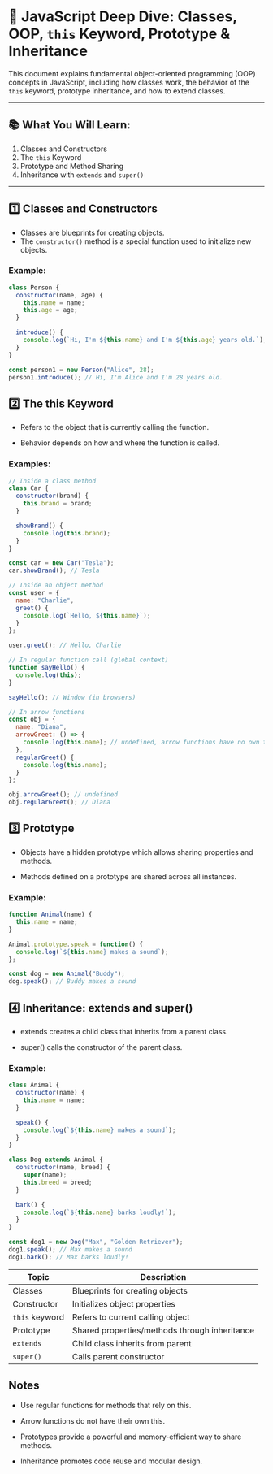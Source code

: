 # 🚀 JavaScript Deep Dive: Classes, OOP, `this` Keyword, Prototype & Inheritance

This document explains fundamental object-oriented programming (OOP) concepts in JavaScript, including how classes work, the behavior of the `this` keyword, prototype inheritance, and how to extend classes.

---

## 📚 What You Will Learn:

1. Classes and Constructors  
2. The `this` Keyword  
3. Prototype and Method Sharing  
4. Inheritance with `extends` and `super()`  

---

## 1️⃣ Classes and Constructors

- Classes are blueprints for creating objects.
- The `constructor()` method is a special function used to initialize new objects.

### Example:

```js
class Person {
  constructor(name, age) {
    this.name = name;
    this.age = age;
  }

  introduce() {
    console.log(`Hi, I'm ${this.name} and I'm ${this.age} years old.`);
  }
}

const person1 = new Person("Alice", 28);
person1.introduce(); // Hi, I'm Alice and I'm 28 years old.
```
## 2️⃣ The this Keyword
- Refers to the object that is currently calling the function.

- Behavior depends on how and where the function is called.
### Examples:
```js
// Inside a class method
class Car {
  constructor(brand) {
    this.brand = brand;
  }

  showBrand() {
    console.log(this.brand);
  }
}

const car = new Car("Tesla");
car.showBrand(); // Tesla

// Inside an object method
const user = {
  name: "Charlie",
  greet() {
    console.log(`Hello, ${this.name}`);
  }
};

user.greet(); // Hello, Charlie

// In regular function call (global context)
function sayHello() {
  console.log(this);
}

sayHello(); // Window (in browsers)

// In arrow functions
const obj = {
  name: "Diana",
  arrowGreet: () => {
    console.log(this.name); // undefined, arrow functions have no own this
  },
  regularGreet() {
    console.log(this.name);
  }
};

obj.arrowGreet(); // undefined
obj.regularGreet(); // Diana
```
## 3️⃣ Prototype
- Objects have a hidden prototype which allows sharing properties and methods.

- Methods defined on a prototype are shared across all instances.
### Example:
```js
function Animal(name) {
  this.name = name;
}

Animal.prototype.speak = function() {
  console.log(`${this.name} makes a sound`);
};

const dog = new Animal("Buddy");
dog.speak(); // Buddy makes a sound
```
## 4️⃣ Inheritance: extends and super()
- extends creates a child class that inherits from a parent class.

- super() calls the constructor of the parent class.
### Example:
```js
class Animal {
  constructor(name) {
    this.name = name;
  }

  speak() {
    console.log(`${this.name} makes a sound`);
  }
}

class Dog extends Animal {
  constructor(name, breed) {
    super(name);
    this.breed = breed;
  }

  bark() {
    console.log(`${this.name} barks loudly!`);
  }
}

const dog1 = new Dog("Max", "Golden Retriever");
dog1.speak(); // Max makes a sound
dog1.bark(); // Max barks loudly!
```
| Topic          | Description                                   |
| -------------- | --------------------------------------------- |
| Classes        | Blueprints for creating objects               |
| Constructor    | Initializes object properties                 |
| `this` keyword | Refers to current calling object              |
| Prototype      | Shared properties/methods through inheritance |
| `extends`      | Child class inherits from parent              |
| `super()`      | Calls parent constructor                      |
 
## Notes
- Use regular functions for methods that rely on this.

- Arrow functions do not have their own this.

- Prototypes provide a powerful and memory-efficient way to share methods.

- Inheritance promotes code reuse and modular design.